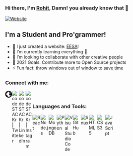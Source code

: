 ### Hi there, I'm [Rohit][website], Damn! you already know that 👋

[![Website](https://img.shields.io/badge/voidrohit.com-NITP-lightgrey)](https://voidrohit.herokuapp.com/)

## I'm a Student and Pro'grammer!

- 🔭 I just created a website: [EESA][eesa]!
- 🌱 I’m currently learning everything 🤣
- 👯 I’m looking to collaborate with other creative people
- 🥅 2021 Goals: Contribute more to Open Source projects
- ⚡ Fun fact: throw windows out of window to save time

### Connect with me:

[<img align="left" alt="codeSTACKr.com" width="22px" src="https://raw.githubusercontent.com/iconic/open-iconic/master/svg/globe.svg" />][website]
[<img align="left" alt="codeSTACKr | Twitter" width="22px" src="https://cdn.jsdelivr.net/npm/simple-icons@v3/icons/twitter.svg" />][twitter]
[<img align="left" alt="codeSTACKr | LinkedIn" width="22px" src="https://cdn.jsdelivr.net/npm/simple-icons@v3/icons/linkedin.svg" />][linkedin]
[<img align="left" alt="codeSTACKr | Instagram" width="22px" src="https://cdn.jsdelivr.net/npm/simple-icons@v3/icons/instagram.svg" />][instagram]

<br />

### Languages and Tools:

[<img align="left" alt="React" width="26px" src="https://img.icons8.com/color/48/000000/react-native.png" />][react]
[<img align="left" alt="Node.js" width="26px" src="https://img.icons8.com/color/48/000000/nodejs.png" />][nodejs]
[<img align="left" alt="MongoDB" width="26px" src="https://img.icons8.com/color/48/000000/mongodb.png"/>][mongodb]
[<img align="left" alt="Python" width="26px" src="https://img.icons8.com/color/48/000000/python--v1.png"/>][python]
[<img align="left" alt="Visual Studio Code" width="26px" src="https://img.icons8.com/color/48/000000/visual-studio-code-2019.png" />][vscode]
[<img align="left" alt="GitHub" width="26px" src="https://img.icons8.com/fluency/48/000000/github.png"/>][github]
[<img align="left" alt="linux" width="26px" src="https://img.icons8.com/color/48/000000/linux.png" />][linux]
<img align="left" alt="HTML5" width="26px" src="https://img.icons8.com/color/48/000000/html-5--v1.png" />
<img align="left" alt="CSS3" width="26px" src="https://img.icons8.com/color/48/000000/css3.png" />
<img align="left" alt="JavaScript" width="26px" src="https://img.icons8.com/color/48/000000/javascript--v1.png" />



[website]: https://voidrohit.herokuapp.com/
[linkedin]: https://www.linkedin.com/in/rohit-kumar-singh-9a6510188
[twitter]: https://twitter.com/void_rohit/
[instagram]: https://www.instagram.com/blankelement/
[eesa]: https://eesanitp.herokuapp.com/
[react]: https://github.com/facebook/react
[nodejs]: https://nodejs.org/en/
[mongodb]: https://www.mongodb.com/
[vscode]: https://code.visualstudio.com/
[python]: https://www.python.org/
[github]: https://github.com/
[linux]: https://garudalinux.org/
